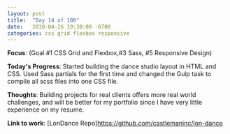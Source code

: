 ```yaml
---
layout: post
title:  "Day 14 of 100"
date:   2018-04-26 19:38:00 -0700
categories: css grid flexbox responsive
---
```


**Focus**: (Goal #1 CSS Grid and Flexbox,#3 Sass, #5 Responsive Design)  

**Today's Progress**: Started building the dance studio layout in HTML and CSS. Used Sass partials for the first time and changed the Gulp task to compile all scss files into one CSS file.

**Thoughts**: Building projects for real clients offers more real world challenges, and will be better for my portfolio since I have very little experience on my resume. 

**Link to work**: [LonDance Repo]https://github.com/castlemaninc/lon-dance